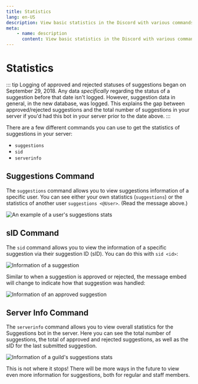 ```yaml
---
title: Statistics
lang: en-US
description: View basic statistics in the Discord with various commands.
meta:
    - name: description
      content: View basic statistics in the Discord with various commands.
---
```


# Statistics

::: tip
Logging of approved and rejected statuses of suggestions began on September 29, 2018. Any data *specifically* regarding the status of a suggestion before that date isn't logged. However, suggestion data in general, in the new database, was logged. This explains the gap between approved/rejected suggestions and the total number of suggestions in your server if you'd had this bot in your server prior to the date above.
:::

There are a few different commands you can use to get the statistics of suggestions in your server:

* `suggestions`
* `sid`
* `serverinfo`

## Suggestions Command

The `suggestions` command allows you to view suggestions information of a specific user. You can see either your own statistics (`suggestions`) or the statistics of another user `suggestions <@User>`. (Read the message above.)

![An example of a user's suggestions stats](/images/statistics-1.png)

## sID Command

The `sid` command allows you to view the information of a specific suggestion via their suggestion ID (sID). You can do this with `sid <id>`:

![Information of a suggestion](/images/statistics-2.png)

Similar to when a suggestion is approved or rejected, the message embed will change to indicate how that suggestion was handled:

![Information of an approved suggestion](/images/statistics-3.png)

## Server Info Command

The `serverinfo` command allows you to view overall statistics for the Suggestions bot in the server. Here you can see the total number of suggestions, the total of approved and rejected suggestions, as well as the sID for the last submitted suggestion.

![Information of a guild's suggestions stats](/images/statistics-4.png)

This is not where it stops! There will be more ways in the future to view even more information for suggestions, both for regular and staff members.
